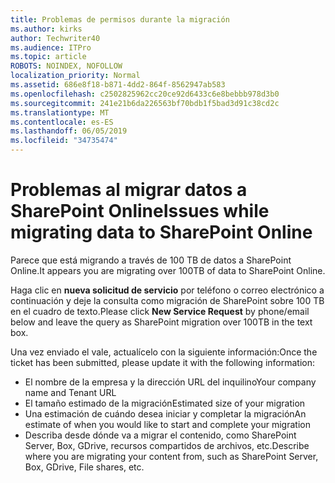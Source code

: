 ```yaml
---
title: Problemas de permisos durante la migración
ms.author: kirks
author: Techwriter40
ms.audience: ITPro
ms.topic: article
ROBOTS: NOINDEX, NOFOLLOW
localization_priority: Normal
ms.assetid: 686e8f18-b871-4dd2-864f-8562947ab583
ms.openlocfilehash: c2502825962cc20ce92d6433c6e8bebbb978d3b0
ms.sourcegitcommit: 241e21b6da226563bf70bdb1f5bad3d91c38cd2c
ms.translationtype: MT
ms.contentlocale: es-ES
ms.lasthandoff: 06/05/2019
ms.locfileid: "34735474"
---
```

# <a name="issues-while-migrating-data-to-sharepoint-online"></a><span data-ttu-id="190f5-102">Problemas al migrar datos a SharePoint Online</span><span class="sxs-lookup"><span data-stu-id="190f5-102">Issues while migrating data to SharePoint Online</span></span>

<span data-ttu-id="190f5-103">Parece que está migrando a través de 100 TB de datos a SharePoint Online.</span><span class="sxs-lookup"><span data-stu-id="190f5-103">It appears you are migrating over 100TB of data to SharePoint Online.</span></span>

<span data-ttu-id="190f5-104">Haga clic en **nueva solicitud de servicio** por teléfono o correo electrónico a continuación y deje la consulta como migración de SharePoint sobre 100 TB en el cuadro de texto.</span><span class="sxs-lookup"><span data-stu-id="190f5-104">Please click **New Service Request** by phone/email below and leave the query as SharePoint migration over 100TB in the text box.</span></span>

<span data-ttu-id="190f5-105">Una vez enviado el vale, actualícelo con la siguiente información:</span><span class="sxs-lookup"><span data-stu-id="190f5-105">Once the ticket has been submitted, please update it with the following information:</span></span> 

- <span data-ttu-id="190f5-106">El nombre de la empresa y la dirección URL del inquilino</span><span class="sxs-lookup"><span data-stu-id="190f5-106">Your company name and Tenant URL</span></span>
- <span data-ttu-id="190f5-107">El tamaño estimado de la migración</span><span class="sxs-lookup"><span data-stu-id="190f5-107">Estimated size of your migration</span></span>
- <span data-ttu-id="190f5-108">Una estimación de cuándo desea iniciar y completar la migración</span><span class="sxs-lookup"><span data-stu-id="190f5-108">An estimate of when you would like to start and complete your migration</span></span>
- <span data-ttu-id="190f5-109">Describa desde dónde va a migrar el contenido, como SharePoint Server, Box, GDrive, recursos compartidos de archivos, etc.</span><span class="sxs-lookup"><span data-stu-id="190f5-109">Describe where you are migrating your content from, such as SharePoint Server, Box, GDrive, File shares, etc.</span></span>


  

